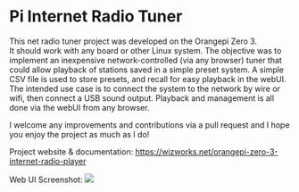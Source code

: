 # Pi Internet Radio Tuner
This net radio tuner project was developed on the Orangepi Zero 3.  
It should work with any board or other Linux system.  The objective 
was to implement an inexpensive network-controlled (via any browser) 
tuner that could allow playback of stations saved in a simple preset 
system.  A simple CSV file is used to store presets, and recall for 
easy playback in the webUI.  The intended use case is to connect the
system to the network by wire or wifi, then connect a USB sound output.
Playback and management is all done via the webUI from any browser.

I welcome any improvements and contributions via a pull request and I 
hope you enjoy the project as much as I do!

Project website & documentation:
https://wizworks.net/orangepi-zero-3-internet-radio-player

Web UI Screenshot:
![](https://wizworks.net/wp-content/uploads/2023/08/image-1-1024x879.png)
